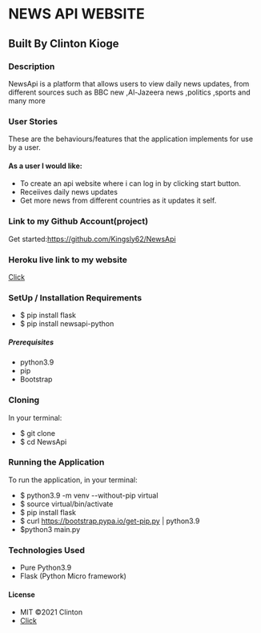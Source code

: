 # NEWS API WEBSITE

## Built By Clinton Kioge

### Description

NewsApi is a platform that allows users to view daily news updates, from different sources such as BBC new ,Al-Jazeera news ,politics ,sports and many more

### User Stories

These are the behaviours/features that the application implements for use by a user.

#### As a user I would like:

- To create an api website where i can log in by clicking start button.
- Receiives daily news updates
- Get more news from different countries as it updates it self.

### Link to my Github Account(project)

Get started:https://github.com/Kingsly62/NewsApi

### Heroku live link to my website

[Click](https://mak-news.herokuapp.com/)

### SetUp / Installation Requirements

- $ pip install flask
- $ pip install newsapi-python

##### Prerequisites

- python3.9
- pip
- Bootstrap

### Cloning

In your terminal:

- $ git clone
- $ cd NewsApi

### Running the Application

To run the application, in your terminal:

- $ python3.9 -m venv --without-pip virtual
- $ source virtual/bin/activate
- $ pip install flask
- $ curl https://bootstrap.pypa.io/get-pip.py | python3.9
- $python3 main.py

### Technologies Used

- Pure Python3.9
- Flask (Python Micro framework)

#### License

- MIT ©2021 Clinton
- [Click](https://opensource.org/civicrm/mailing/confirm?reset=1&cid=63735&sid=22975&h=fb22e32f66706d47)

